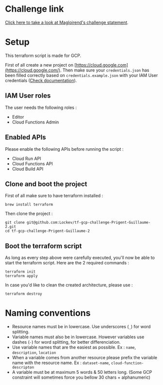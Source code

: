 # Challenge link

[Click here to take a look at Magloirend's challenge statement](https://github.com/magloirend/digital_school_lessons/blob/main/challenge/Challenge%20Pratique%20-%20TP%20Not%C3%A9.ipynb).


# Setup

This terraform script is made for GCP. 

First of all create a new project on [https://cloud.google.com](https://cloud.google.com/).
Then make sure your `credentials.json` has been filled correctly based on `credentials.example.json` with your IAM User credentials ([Check documentation](https://cloud.google.com/iam/docs/reference/credentials/rest)).

## IAM User roles

The user needs the following roles :

- Editor
- Cloud Functions Admin

## Enabled APIs

Please enable the following APIs before running the script : 

- Cloud Run API
- Cloud Functions API
- Cloud Build API

## Clone and boot the project

First of all make sure to have terraform installed :
```
brew install terraform
```

Then clone the project :
```
git clone git@github.com:Lockev/tf-gcp-challenge-Prigent-Guillaume-2.git
cd tf-gcp-challenge-Prigent-Guillaume-2
```

## Boot the terraform script

As long as every step above were carefully executed, you'll now be able to start the terraform script. 
Here are the 2 required commands :
```
terraform init
terraform apply
```

In case you'd like to clean the created architecture, please use :
```
terraform destroy
```

# Naming conventions

- Resource names must be in lowercase. Use underscores (`_`) for word splitting.
- Variable names must also be in lowercase. However variables use dashes (`-`) for word splitting, for better differenciation.
- Use variable names that are the easiest as possible. Ex : `name`, `description`, `location`
- When a variable comes from another resource please prefix the variable name with the resource name. Ex : `dataset-name`, `cloud-function-descripton`
- A variable must be at maximum 5 words & 50 letters long. (Some GCP constraint will sometimes force you bellow 30 chars + alphanumeric)
